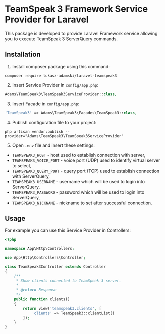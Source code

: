 # TeamSpeak 3 Framework Service Provider for Laravel
This package is developed to provide Laravel Framework service allowing you to execute TeamSpeak 3 ServerQuery commands.

## Installation
1. Install composer package using this command:
```
composer require lukasz-adamski/laravel-teamspeak3
```
2. Insert Service Provider in `config/app.php`:
```php
Adams\TeamSpeak3\TeamSpeak3ServiceProvider::class,
```
3. Insert Facade in `config/app.php`:
```php
'TeamSpeak3' => Adams\TeamSpeak3\Facades\TeamSpeak3::class,
```
4. Publish configuration file to your project:
```
php artisan vendor:publish --provider="Adams\TeamSpeak3\TeamSpeak3ServiceProvider"
```
5. Open `.env` file and insert these settings:
- `TEAMSPEAK3_HOST` - host used to establish connection with server,
- `TEAMSPEAK3_VOICE_PORT` - voice port (UDP) used to identify virtual server to select,
- `TEAMSPEAK3_QUERY_PORT` - query port (TCP) used to establish connection with ServerQuery,
- `TEAMSPEAK3_USERNAME` - username which will be used to login into ServerQuery,
- `TEAMSPEAK3_PASSWORD` - password which will be used to login into ServerQuery,
- `TEAMSPEAK3_NICKNAME` - nickname to set after successful connection.

## Usage
For example you can use this Service Provider in Controllers:
```php
<?php

namespace App\Http\Controllers;

use App\Http\Controllers\Controller;

class TeamSpeak3Controller extends Controller
{
    /**
     * Show clients connected to TeamSpeak 3 server.
     *
     * @return Response
     */
    public function clients()
    {
        return view('teamspeak3.clients', [
            'clients' => TeamSpeak3::clientList()
        ]);
    }
}
```
